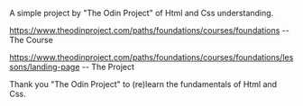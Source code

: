 A simple project by "The Odin Project" of Html and Css understanding.

https://www.theodinproject.com/paths/foundations/courses/foundations -- The Course

https://www.theodinproject.com/paths/foundations/courses/foundations/lessons/landing-page -- The Project

Thank you "The Odin Project" to (re)learn the fundamentals of Html and Css.